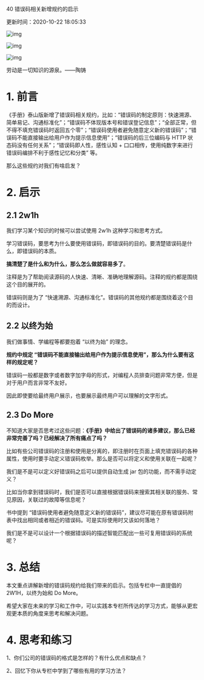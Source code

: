 40 错误码相关新增规约的启示

更新时间：2020-10-22 18:05:33

![img](http://img2.sycdn.imooc.com/5ec39a6b0001d51906400423.jpg)

![img](http://www.imooc.com/static/img/column/bg-l.png)

![img](http://www.imooc.com/static/img/column/bg-r.png)

劳动是一切知识的源泉。——陶铸





# 1. 前言

《手册》泰山版新增了错误码相关规约，比如：“错误码的制定原则：快速溯源、简单易记、沟通标准化”；“错误码不体现版本号和错误登记信息”；“全部正常，但不得不填充错误码时返回五个零”；“错误码使用者避免随意定义新的错误码”；“错误码不能直接输出给用户作为提示信息使用”；“错误码的后三位编码与 HTTP 状态码没有任何关系”；“错误码即人性，感性认知 + 口口相传，使用纯数字来进行错误码编排不利于感性记忆和分类” 等。

那么这些规约对我们有啥启发？



# 2. 启示



## 2.1 2w1h

我们学习某个知识的时候可以尝试使用 2w1h 这种学习和思考方式。

学习错误码，要思考为什么要使用错误码，即错误码的目的。要清楚错误码是什么，即错误码的本质。

**搞清楚了是什么和为什么，那么怎么做就容易多了**。

注释是为了帮助阅读源码的人快速、清晰、准确地理解源码。注释的规约都是围绕这个目的展开的。

错误码则是为了 “快速溯源、沟通标准化”。错误码的其他规约都是围绕着这个目的而设计。



## 2.2 以终为始

我们做事情、学编程等都要抱着 “以终为始” 的理念。

**规约中规定 “错误码不能直接输出给用户作为提示信息使用”，那么为什么要有这样的规定呢？**

错误码一般都是数字或者数字加字母的形式，对编程人员排查问题非常方便，但是对于用户而言非常不友好。

因此即使要给最终用户展示，也要展示最终用户可以理解的文字形式。



## 2.3 Do More

不知道大家是否思考过这些问题：**《手册》中给出了错误码的诸多建议，那么已经非常完善了吗？已经解决了所有痛点了吗？**

比如有些公司错误码的注册和使用是分离的，即注册时在页面上填充错误码的各种属性，使用时要手动定义错误码枚举。那么是否可以将定义和使用关联在一起呢？

我们是不是可以定义好错误码之后可以提供自动生成 jar 包的功能，而不需手动定义？

比如当你拿到错误码时，我们是否可以直接根据错误码来搜索其相关联的服务、常见原因，关联过的故障等信息呢？

书中提到 “错误码使用者避免随意定义新的错误码”，建议尽可能在原有错误码附表中找出相同或者相近的错误码。可是实际使用时又该如何落地？

我们是不是可以设计一个根据错误码的描述智能匹配出一些可复用错误码的系统呢？



# 3. 总结

本文重点讲解新增的错误码规约给我们带来的启示。包括专栏中一直提倡的 2W1H，以终为始和 Do More。

希望大家在未来的学习和工作中，可以实践本专栏所传达的学习方式，能够从更宏观更本质的角度来思考和解决问题。



# 4. 思考和练习

1、你们公司的错误码的格式是怎样的？有什么优点和缺点？

2、回忆下你从专栏中学到了哪些有用的学习方法？
